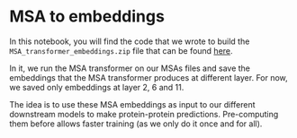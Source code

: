 # MSA to embeddings

In this notebook, you will find the code that we wrote to build the `MSA_transformer_embeddings.zip` file that can be found [here](https://drive.google.com/drive/folders/1LQsWhlHzIwj_lRylsT0WR001mFt7RyCc).

In it, we run the MSA transformer on our MSAs files and save the embeddings that the MSA transformer produces at different layer. For now, we saved only embeddings at layer 2, 6 and 11.

The idea is to use these MSA embeddings as input to our different downstream models to make protein-protein predictions. Pre-computing them before allows faster training (as we only do it once and for all).
